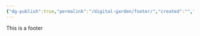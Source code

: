 ```yaml
---
{"dg-publish":true,"permalink":"/digital-garden/footer/","created":"","updated":""}
---
```



This is a footer
